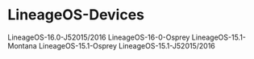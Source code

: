 # LineageOS-Devices
LineageOS-16.0-J52015/2016
LineageOS-16-0-Osprey
LineageOS-15.1-Montana
LineageOS-15.1-Osprey
LineageOS-15.1-J52015/2016
